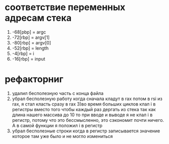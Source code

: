 # соответствие переменных адресам стека
1) -68[pbp] = argc
2) -72[rbp] = argv[1]
3) -80[rbp] = argv[0]
4) -52[rbp] = length
5) -4[rbp] = i
6) -16[rbp] = input


# рефакторниг
1) удалил бесполезную часть с конца файла
2) убрал бесполезную работу когда сначала кладут в rax потом в rsi из rax, я стал класть сразу в rax
3)во время больших циклов клал i в регистры вместо того чтобы каждый раз дергать из стека
так как длина нашего массива до 10 то при вводе и выводе я не клал i в регистр, потому что это бессмысленно, это сэкономит почти ничего. А в самой функции я положил i в регистр
4) убрал бесполезные строки когда в регистр записывается значение которое там уже было и не могло измениться
